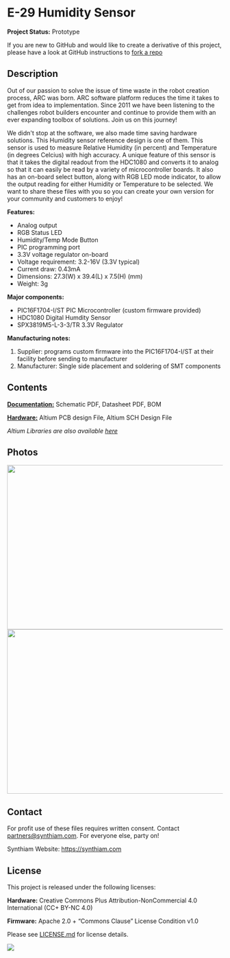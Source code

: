 # E-29 Humidity Sensor

**Project Status:** Prototype

If you are new to GitHub and would like to create a derivative of this project, please have a look at GitHub instructions to [fork a repo](https://help.github.com/en/articles/fork-a-repo)

## Description

Out of our passion to solve the issue of time waste in the robot creation process, ARC was born. ARC software platform reduces the time it takes to get from idea to implementation. Since 2011 we have been listening to the challenges robot builders encounter and continue to provide them with an ever expanding toolbox of solutions. Join us on this journey!

We didn't stop at the software, we also made time saving hardware solutions. This Humidity sensor reference design is one of them. This sensor is used to measure Relative Humidity (in percent) and Temperature (in degrees Celcius) with high accuracy. A unique feature of this sensor is that it takes the digital readout from the HDC1080 and converts it to analog so that it can easily be read by a variety of microcontroller boards. It also has an on-board select button, along with RGB LED mode indicator, to allow the output reading for either Humidity or Temperature to be selected. We want to share these files with you so you can create your own version for your community and customers to enjoy!

**Features:**
- Analog output
- RGB Status LED
- Humidity/Temp Mode Button
- PIC programming port
- 3.3V voltage regulator on-board
- Voltage requirement: 3.2-16V (3.3V typical)
- Current draw: 0.43mA
- Dimensions: 27.3(W) x 39.4(L) x 7.5(H) (mm)
- Weight: 3g

**Major components:** 
- PIC16F1704-I/ST PIC Microcontroller (custom firmware provided)
- HDC1080 Digital Humdity Sensor
- SPX3819M5-L-3-3/TR 3.3V Regulator

**Manufacturing notes:** 
1. Supplier: programs custom firmware into the PIC16F1704-I/ST at their facility before sending to manufacturer
2. Manufacturer: Single side placement and soldering of SMT components

## Contents

[**Documentation:**](https://github.com/synthiam/E-29_Humidity_Sensor/tree/master/E-29%20Documentation) Schematic PDF, Datasheet PDF, BOM

[**Hardware:**](https://github.com/synthiam/E-29_Humidity_Sensor/tree/master/E-29%20Hardware) Altium PCB design File, Altium SCH Design File

*Altium Libraries are also available <a href="https://github.com/synthiam/Synthiam_Altium_Librairies">here</a>*

## Photos

<p align="left">
<img src="https://live.staticflickr.com/65535/47691863052_5396ef24e6_k.jpg" width="683" height="383">
<img src="https://live.staticflickr.com/65535/32801180607_e4eb735d66_k.jpg" width="683" height="383"></p>

## Contact

For profit use of these files requires written consent. Contact partners@synthiam.com. For everyone else, party on!

Synthiam Website: https://synthiam.com

## License

This project is released under the following licenses:

**Hardware:** Creative Commons Plus Attribution-NonCommercial 4.0 International (CC+ BY-NC 4.0)

**Firmware:** Apache 2.0 + “Commons Clause” License Condition v1.0

Please see [LICENSE.md](https://github.com/synthiam/E-29_Humidity_Sensor/blob/master/LICENSE.md) for license details.

<a href="https://synthiam.com"><img src="https://live.staticflickr.com/65535/47791527651_358dffb302_m.jpg"></a>
